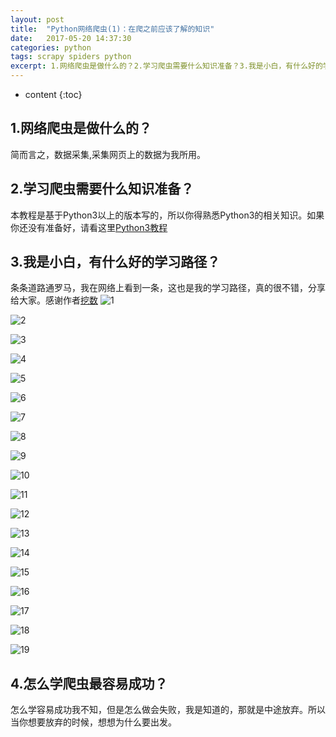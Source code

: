 ```yaml
---
layout: post
title:  "Python网络爬虫(1)：在爬之前应该了解的知识"
date:   2017-05-20 14:37:30
categories: python
tags: scrapy spiders python
excerpt: 1.网络爬虫是做什么的？2.学习爬虫需要什么知识准备？3.我是小白，有什么好的学习路径？4.怎么学爬虫最容易成功？
---
```


* content
{:toc}

## 1.网络爬虫是做什么的？
简而言之，数据采集,采集网页上的数据为我所用。

## 2.学习爬虫需要什么知识准备？
本教程是基于Python3以上的版本写的，所以你得熟悉Python3的相关知识。如果你还没有准备好，请看这里[Python3教程](http://www.liaoxuefeng.com/wiki/0014316089557264a6b348958f449949df42a6d3a2e542c000)

## 3.我是小白，有什么好的学习路径？
条条道路通罗马，我在网络上看到一条，这也是我的学习路径，真的很不错，分享给大家。感谢作者[挖数](https://www.zhihu.com/question/20899988/answer/96904827)
  ![1](https://pic4.zhimg.com/55e8bc9324234bc88b354821ce005bc3_b.png)
  
  ![2](https://pic3.zhimg.com/af1baba1052c2cd49cea5ea6986eb30a_b.png)
  
  ![3](https://pic2.zhimg.com/5ec82828ba71e96a7d86b7e88254ccd9_b.png)
  
  ![4](https://pic3.zhimg.com/c60bde3fec9e5f791b1a217613879b46_b.png)
  
  ![5](https://pic3.zhimg.com/974b3d7c1c50bac62c14afe58ff0ed26_b.png)
  
  ![6](https://pic2.zhimg.com/2c3e1e5f18d6e6cc8758337663c548f5_b.png)
  
  ![7](https://pic4.zhimg.com/b65ad1e407e0335107eca80e4a0bdac3_b.png)
  
  ![8](https://pic2.zhimg.com/70067cc590378e31676ed48192633d7d_b.png)
  
  ![9](https://pic4.zhimg.com/2cecf7ef8b19f24a2fb287403a51142b_b.png)
  
  ![10](https://pic3.zhimg.com/b2867a2ddb861a04a91fde5d34ed5982_b.png)
  
  ![11](https://pic3.zhimg.com/ae5a6594ab77bfdeaaa9e45b9420c93e_b.png)
  
  ![12](https://pic4.zhimg.com/5f65be4b49e5f84ab99efc92ab6ea61b_b.png)
  
  ![13](https://pic2.zhimg.com/506899fbbe618e05cbe1e2768665b17d_b.png)
  
  ![14](https://pic1.zhimg.com/009fcaa5d4a08f4eda54fb38b88e575c_b.png)
  
  ![15](https://pic3.zhimg.com/b93fbe0719c946b1a68a3f0b33937942_b.png)
  
  ![16](https://pic2.zhimg.com/ded59bb8038a10b3bfb4e65fd14db631_b.png)
  
  ![17](https://pic2.zhimg.com/8d8337c43a58a5386227e037891f9d61_b.png)
  
  ![18](https://pic2.zhimg.com/e5dbb6f838f6532b0d0a481c69a79ddd_b.png)
  
  ![19](https://pic4.zhimg.com/5e1b525feb212ff0b860481ecb67288b_b.png)
  
## 4.怎么学爬虫最容易成功？
怎么学容易成功我不知，但是怎么做会失败，我是知道的，那就是中途放弃。所以当你想要放弃的时候，想想为什么要出发。

  